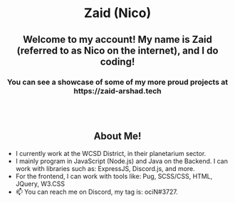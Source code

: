 <div>
  <h1 align="center">Zaid (Nico)</h1>
  <span><h2 align="center">Welcome to my account! My name is Zaid (referred to as Nico on the internet), and I do coding!</h2><h3 align="center">You can see a showcase of some of my more proud projects at https://zaid-arshad.tech</h3></span>
  </div>
  <br>
  <br>
<h2 align="center">
About Me!
  </h2>
  
- I currently work at the WCSD District, in their planetarium sector.
- I mainly program in JavaScript (Node.js) and Java on the Backend. I can work with libraries such as: ExpressJS, Discord.js, and more.
- For the frontend, I can work with tools like: Pug, SCSS/CSS, HTML, JQuery, W3.CSS
- 📫 You can reach me on Discord, my tag is: ociN#3727.
